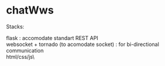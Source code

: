 
# chatWws

Stacks:

flask : accomodate standart REST API\
websocket + tornado (to acomodate socket) : for bi-directional communication\
html/css/js\\
